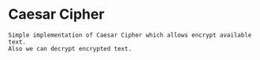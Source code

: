 # Caesar Cipher

```
Simple implementation of Caesar Cipher which allows encrypt available text.
Also we can decrypt encrypted text.
```
